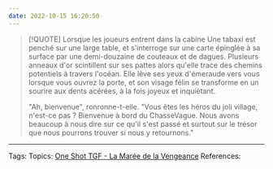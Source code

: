 ```yaml
---
date: 2022-10-15 16:20:50
---
```



> [!QUOTE] Lorsque les joueurs entrent dans la cabine
> Une tabaxi est penché sur une large table, et s'interroge sur une carte épinglée à sa surface par une demi-douzaine de couteaux et de dagues. Plusieurs anneaux d'or scintillent sur ses pattes alors qu'elle trace des chemins potentiels à travers l'océan. Elle lève ses yeux d'émeraude vers vous lorsque vous ouvrez la porte, et son visage félin se transforme en un sourire aux dents acérées, à la fois joyeux et inquiétant.
> 
> "Ah, bienvenue", ronronne-t-elle. "Vous êtes les héros du joli village, n'est-ce pas ? Bienvenue à bord du ChasseVague. Nous avons beaucoup à nous dire sur ce qu'il s'est passé et surtout sur le trésor que nous pourrons trouver si nous y retournons."


___
Tags: 
Topics: [One Shot TGF - La Marée de la Vengeance](One%20Shot%20TGF%20-%20La%20Marée%20de%20la%20Vengeance.md)
References:







